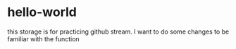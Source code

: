 # hello-world
this storage  is for practicing github stream. 
I want to do some changes to be familiar with the function
